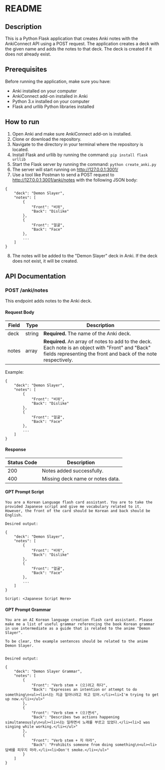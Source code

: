 # README

## Description
This is a Python Flask application that creates Anki notes with the AnkiConnect API using a POST request. The application creates a deck with the given name and adds the notes to that deck. The deck is created if it does not already exist.

## Prerequisites
Before running the application, make sure you have:
- Anki installed on your computer
- AnkiConnect add-on installed in Anki
- Python 3.x installed on your computer
- Flask and urllib Python libraries installed

## How to run
1. Open Anki and make sure AnkiConnect add-on is installed.
2. Clone or download the repository.
3. Navigate to the directory in your terminal where the repository is located.
4. Install Flask and urllib by running the command: `pip install flask urllib`
5. Start the Flask server by running the command: `python create_anki.py`
6. The server will start running on http://127.0.0.1:3001/
7. Use a tool like Postman to send a POST request to http://127.0.0.1:3001/anki/notes with the following JSON body:
```
{
    "deck": "Demon Slayer",
    "notes": [
        {
            "Front": "비위",
            "Back": "Dislike"
        },
        {
            "Front": "얼굴",
            "Back": "Face"
        },
        ...
    ]
}
```
8. The notes will be added to the "Demon Slayer" deck in Anki. If the deck does not exist, it will be created.

## API Documentation
### POST /anki/notes
This endpoint adds notes to the Anki deck.
#### Request Body
| Field | Type | Description |
|-------|------|-------------|
| deck | string | **Required.** The name of the Anki deck. |
| notes | array | **Required.** An array of notes to add to the deck. Each note is an object with "Front" and "Back" fields representing the front and back of the note respectively. |

Example:
```
{
    "deck": "Demon Slayer",
    "notes": [
        {
            "Front": "비위",
            "Back": "Dislike"
        },
        {
            "Front": "얼굴",
            "Back": "Face"
        },
        ...
    ]
}
```

#### Response
| Status Code | Description |
|-------------|-------------|
| 200         | Notes added successfully. |
| 400         | Missing deck name or notes data. |

#### GPT Prompt Script

```
You are a Korean Language flash card assistant. You are to take the provided Japanese script and give me vocabulary related to it. However, the front of the card should be Korean and back should be English.

Desired output:

{
    "deck": "Demon Slayer",
    "notes": [
        {
            "Front": "비위",
            "Back": "Dislike"
        },
        {
            "Front": "얼굴",
            "Back": "Face"
        },
        ...
    ]
}

Script: <Japanese Script Here>
```

#### GPT Prompt Grammar

```
You are an AI Korean language creation flash card assistant. Please make me a list of useful grammar referencing the book Korean grammar in use intermediate as a guide that is related to the anime "Demon Slayer".

To be clear, the example sentences should be related to the anime Demon Slayer.


Desired output:

{
    "deck": "Demon Slayer Grammar",
    "notes": [
        {
            "Front": "Verb stem + (으)려고 하다",
            "Back": "Expresses an intention or attempt to do something\n<ul><li>나는 지금 일어나려고 하고 있어.</li><li>I'm trying to get up now.</li></ul>"
        },
        {
            "Front": "Verb stem + (으)면서",
            "Back": "Describes two actions happening simultaneously\n<ul><li>나는 일하면서 노래를 부르고 있었다.</li><li>I was singing while working.</li></ul>"
        },
        {
            "Front": "Verb stem + 지 마라",
            "Back": "Prohibits someone from doing something\n<ul><li>담배를 피우지 마라.</li><li>Don't smoke.</li></ul>"
        }
    ]
}

```